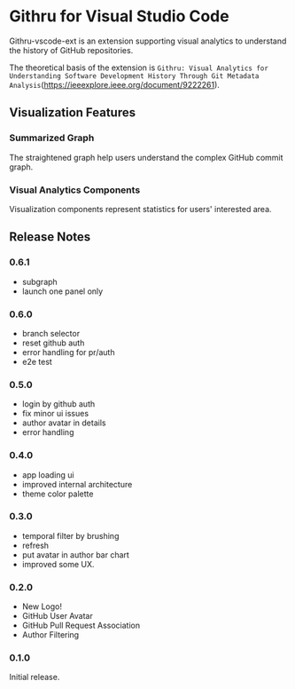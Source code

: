 # Githru for Visual Studio Code

Githru-vscode-ext is an extension supporting visual analytics to understand the history of GitHub repositories.

The theoretical basis of the extension is  `Githru: Visual Analytics for Understanding Software Development History Through Git Metadata Analysis`(https://ieeexplore.ieee.org/document/9222261).

## Visualization Features

### Summarized Graph
The straightened graph help users understand the complex GitHub commit graph. 

### Visual Analytics Components
Visualization components represent statistics for users' interested area.

<!-- ## Requirements

If you have any requirements or dependencies, add a section describing those and how to install and configure them. -->

<!-- ## Extension Settings

Include if your extension adds any VS Code settings through the `contributes.configuration` extension point.
  
For example:

This extension contributes the following settings:

* `myExtension.enable`: enable/disable this extension
* `myExtension.thing`: set to `blah` to do something -->

<!-- ## Known Issues

Calling out known issues can help limit users opening duplicate issues against your extension. -->

## Release Notes

### 0.6.1
- subgraph
- launch one panel only

### 0.6.0
- branch selector
- reset github auth
- error handling for pr/auth
- e2e test

### 0.5.0
- login by github auth
- fix minor ui issues
- author avatar in details
- error handling

### 0.4.0
- app loading ui
- improved internal architecture
- theme color palette

### 0.3.0
- temporal filter by brushing
- refresh
- put avatar in author bar chart
- improved some UX.

### 0.2.0

- New Logo!
- GitHub User Avatar
- GitHub Pull Request Association
- Author Filtering

### 0.1.0

Initial release.
